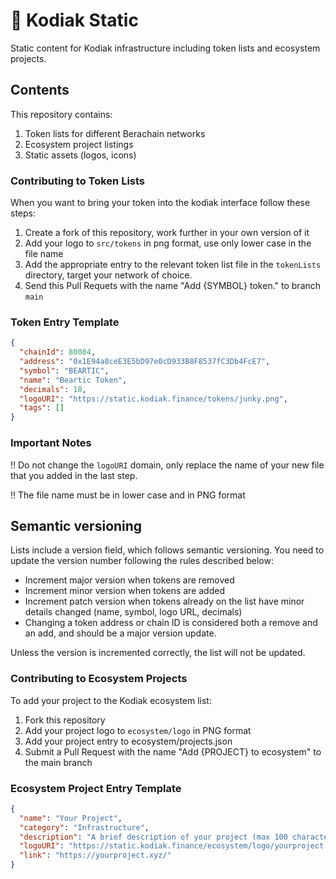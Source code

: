 # 🐼 Kodiak Static
Static content for Kodiak infrastructure including token lists and ecosystem projects.

## Contents
This repository contains:

1. Token lists for different Berachain networks
2. Ecosystem project listings
3. Static assets (logos, icons)

### Contributing to Token Lists
When you want to bring your token into the kodiak interface follow these steps:

1. Create a fork of this repository, work further in your own version of it
2. Add your logo to `src/tokens` in png format, use only lower case in the file name
3. Add the appropriate entry to the relevant token list file in the `tokenLists` directory, target your network of choice.
4. Send this Pull Requets with the name "Add {SYMBOL} token." to branch `main`

### Token Entry Template
```json
{
  "chainId": 80084,
  "address": "0x1E94a8ceE3E5bD97e0cD933B8F8537fC3Db4FcE7",
  "symbol": "BEARTIC",
  "name": "Beartic Token",
  "decimals": 18,
  "logoURI": "https://static.kodiak.finance/tokens/junky.png",
  "tags": []
}
```

### Important Notes
‼️ Do not change the `logoURI` domain, only replace the name of your new file that you added in the last step.

‼️ The file name must be in lower case and in PNG format 

## Semantic versioning
Lists include a version field, which follows semantic versioning. You need to update the version number following the rules described below:

- Increment major version when tokens are removed
- Increment minor version when tokens are added
- Increment patch version when tokens already on the list have minor details changed (name, symbol, logo URL, decimals)
- Changing a token address or chain ID is considered both a remove and an add, and should be a major version update.

Unless the version is incremented correctly, the list will not be updated.



### Contributing to Ecosystem Projects
To add your project to the Kodiak ecosystem list:

1. Fork this repository
2. Add your project logo to `ecosystem/logo` in PNG format
3. Add your project entry to ecosystem/projects.json
4. Submit a Pull Request with the name "Add {PROJECT} to ecosystem" to the main branch

### Ecosystem Project Entry Template
```json
{
  "name": "Your Project",
  "category": "Infrastructure",
  "description": "A brief description of your project (max 100 characters)",
  "logoURI": "https://static.kodiak.finance/ecosystem/logo/yourproject.png",
  "link": "https://yourproject.xyz/"
}
```